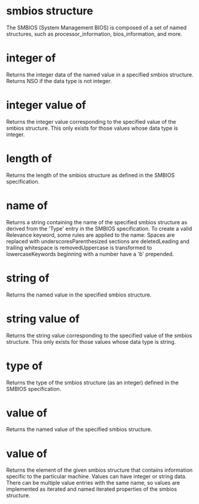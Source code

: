 # smbios structure

The SMBIOS (System Management BIOS) is composed of a set of named structures, such as processor_information, bios_information, and more.

# integer <string> of <smbios structure>

Returns the integer data of the named value in a specified smbios structure. Returns NSO if the data type is not integer.

# integer value <string> of <smbios structure>

Returns the integer value corresponding to the specified value of the smbios structure. This only exists for those values whose data type is integer.

# length of <smbios structure>

Returns the length of the smbios structure as defined in the SMBIOS specification.

# name of <smbios structure>

Returns a string containing the name of the specified smbios structure as derived from the &#39;Type&#39; entry in the SMBIOS specification. To create a valid Relevance keyword, some rules are applied to the name: Spaces are replaced with underscoresParenthesized sections are deletedLeading and trailing whitespace is removedUppercase is transformed to lowercaseKeywords beginning with a number have a &#39;b&#39; prepended.

# string <string> of <smbios structure>

Returns the named value in the specified smbios structure.

# string value <string> of <smbios structure>

Returns the string value corresponding to the specified value of the smbios structure. This only exists for those values whose data type is string.

# type of <smbios structure>

Returns the type of the smbios structure (as an integer) defined in the SMBIOS specification.

# value <string> of <smbios structure>

Returns the named value of the specified smbios structure.

# value of <smbios structure>

Returns the element of the given smbios structure that contains information specific to the particular machine. Values can have integer or string data. There can be multiple value entries with the same name, so values are implemented as iterated and named iterated properties of the smbios structure.

